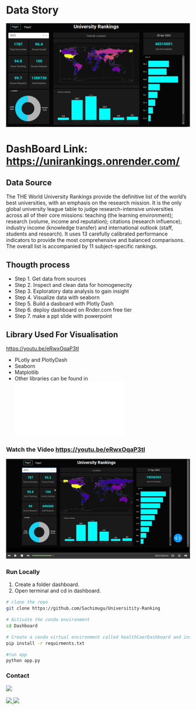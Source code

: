 # Data Story

![dashboard](assets/db.png)

# DashBoard Link: https://unirankings.onrender.com/

## Data Source

The THE World University Rankings provide the definitive list of the world’s best universities, with an emphasis on the research mission. It is the only global university league table to judge research-intensive universities across all of their core missions: teaching (the learning environment); research (volume, income and reputation); citations (research influence); industry income (knowledge transfer) and international outlook (staff, students and research). It uses 13 carefully calibrated performance indicators to provide the most comprehensive and balanced comparisons. The overall list is accompanied by 11 subject-specific rankings.

## Thougth process

- Step 1. Get data from sources
- Step 2. Inspect and clean data for homogenecity
- Step 3. Exploratory data analysis to gain insight
- Step 4. Visualize data with seaborn
- Step 5. Build a dasboard with Plotly Dash
- Step 6. deploy dashboard on Rnder.com free tier
- Step 7. make a ppt slide with powerpoint

## Library Used For Visualisation

https://youtu.be/eRwxOqaP3tI

- PLotly and PlotlyDash
- Seaborn
- Matplotlib
- Other libraries can be found in ![HERE](/dashboard/requirements.txt)

### Watch the Video https://youtu.be/eRwxOqaP3tI

[![Watch the video](assets/db1.png)](https://youtu.be/eRwxOqaP3tI)

### Run Locally

1. Create a folder dashboard.
2. Open terminal and cd in dashboard.

```bash
# clone the repo
git clone https://github.com/Sachimugu/Universitity-Ranking
```

```bash
# Activate the conda environment
cd Dashboard
```

```bash
# Create a conda virtual environment called healthCaerDashboard and install all the packages
pip install -r requirments.txt
```

```bash
#run app
python app.py
```

### Contact

<a href="mailto:sachiimugu@gmail.com"> ![](https://img.shields.io/badge/Gmail-D14836?style=for-the-badge&logo=gmail&logoColor=white) </a>

<a href="https://www.linkedin.com/in/sachimugu/"> ![](https://img.shields.io/badge/LinkedIn-0077B5?style=for-the-badge&logo=linkedin&logoColor=white) </a>
<a href="https://twitter.com/achimugu_a"> ![](https://img.shields.io/badge/Twitter-1DA1F2?style=for-the-badge&logo=twitter&logoColor=white) </a>
